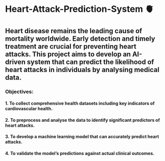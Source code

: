 # Heart-Attack-Prediction-System 🫀
## Heart disease remains the leading cause of mortality worldwide. Early detection and timely treatment are crucial for preventing heart attacks. This project aims to develop an AI-driven system that can predict the likelihood of heart attacks in individuals by analysing medical data.

### Objectives:
####     1.  To collect comprehensive health datasets including key indicators of cardiovascular health.
####     2.  To preprocess and analyse the data to identify significant predictors of heart attacks.
####     3.  To develop a machine learning model that can accurately predict heart attacks.
####     4.  To validate the model’s predictions against actual clinical outcomes.

